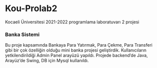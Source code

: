 # Kou-Prolab2
Kocaeli Üniversitesi 2021-2022 programlama laboratuvarı 2 projesi

### Banka Sistemi
Bu proje kapsamında Bankaya Para Yatırmak, Para Çekme, Para Transferi gibi bir çok özelliğin olduğu mini banka projesi geliştirdik. Kullanıcıların yetkilendirildiği Admin Panel arayüzü yapıldı. Projede backend’de Java, Arayüz’de Swing, DB için Mysql kullanıldı.
